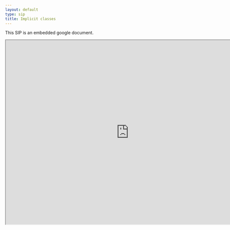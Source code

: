 ```yaml
---
layout: default
type: sip
title: Implicit classes
---
```


This SIP is an embedded google document.

<iframe 
  src="https://docs.google.com/document/pub?id=1k-aGAGmbrDB-2pJ3uDPpHVKno6p-XbnkVHDc07zPrzQ&amp;embedded=true"
  style="width:800px;height:600px;"></iframe>
